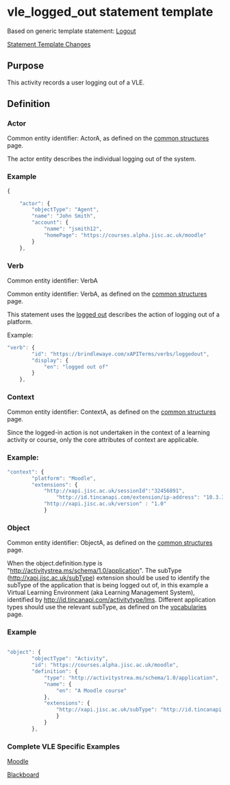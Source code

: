 # vle_logged_out statement template

Based on generic template statement: [Logout](/generic/logout.md)

[Statement Template Changes](/version_changes.md#logged-out)

## Purpose
This activity records a user logging out of a VLE.
## Definition
### Actor
Common entity identifier:  ActorA, as defined on the [common structures](/common_structures.md#actora) page.

The actor entity describes the individual logging out of the system.

### Example
``` Javascript
{

    "actor": {
        "objectType": "Agent",
        "name": "John Smith",
        "account": {
            "name": "jsmith12",
            "homePage": "https://courses.alpha.jisc.ac.uk/moodle"
        }
    },
```

### Verb
Common entity identifier: VerbA

Common entity identifier: VerbA, as defined on the [common structures](/common_structures.md#verba) page.

This statement uses the [logged out](/vocabulary.md#verb) describes the action of logging out of a platform.

Example:

``` javascript
"verb": {
        "id": "https://brindlewaye.com/xAPITerms/verbs/loggedout",
        "display": {
            "en": "logged out of"
        }
    },
``` 
### Context
Common entity identifier: ContextA, as defined on the [common structures](/common_structures.md#contexta) page.

Since the logged-in action is not undertaken in the context of a learning activity or course, only the core attributes of context are applicable.

### Example:

``` javascript
"context": {
        "platform": "Moodle",
        "extensions": {
 			"http://xapi.jisc.ac.uk/sessionId":"32456891",
        		"http://id.tincanapi.com/extension/ip-address": "10.3.3.48",
			"http://xapi.jisc.ac.uk/version" : "1.0"
			}
```

### Object
Common entity identifier: ObjectA, as defined on the [common structures](/common_structures.md#objecta) page.

When the object.definition.type is "http://activitystrea.ms/schema/1.0/application".  The subType (http://xapi.jisc.ac.uk/subType) extension should be used to identify the subType of the application that is being logged out of, in this example a Virtual Learning Environment (aka Learning Management System), identified by  http://id.tincanapi.com/activitytype/lms. Different application types should use the relevant subType, as defined on the [vocabularies](/vocabulary.md#extensions) page.


### Example
``` javascript

"object": {
        "objectType": "Activity",
        "id": "https://courses.alpha.jisc.ac.uk/moodle",
        "definition": {
            "type": "http://activitystrea.ms/schema/1.0/application",
            "name": {
                "en": "A Moodle course"
            },
            "extensions": {
                "http://xapi.jisc.ac.uk/subType": "http://id.tincanapi.com/activitytype/lms"
                }
            }
        },
```


### Complete VLE Specific Examples

[Moodle](/vle/blackboard/loggedout.js)

[Blackboard](/vle/blackboard/loggedout.json)
